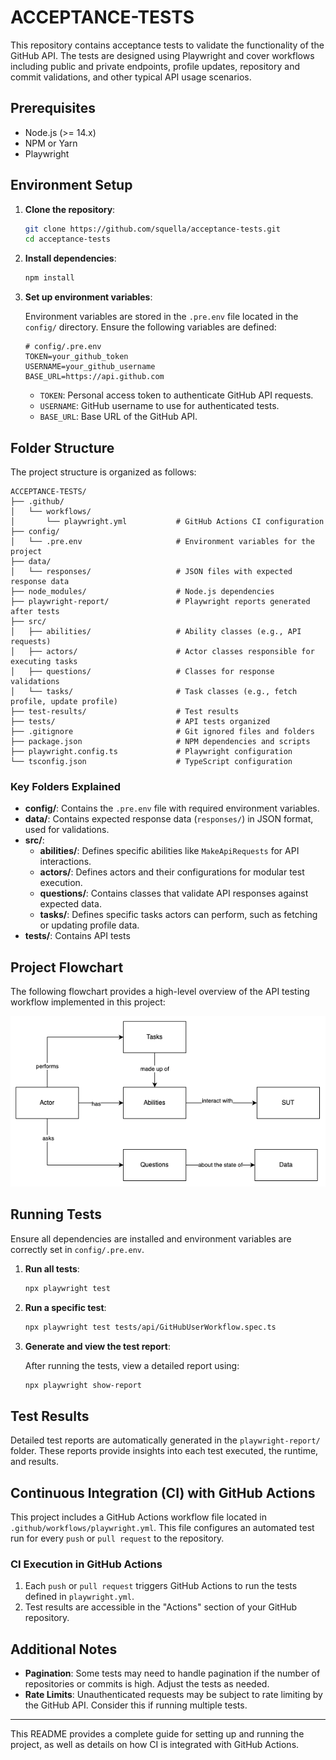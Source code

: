 # ACCEPTANCE-TESTS

This repository contains acceptance tests to validate the functionality of the GitHub API. The tests are designed using Playwright and cover workflows including public and private endpoints, profile updates, repository and commit validations, and other typical API usage scenarios.

## Prerequisites

- Node.js (>= 14.x)
- NPM or Yarn
- Playwright

## Environment Setup

1. **Clone the repository**:

   ```bash
   git clone https://github.com/squella/acceptance-tests.git
   cd acceptance-tests
   ```

2. **Install dependencies**:

   ```bash
   npm install
   ```

3. **Set up environment variables**:

   Environment variables are stored in the `.pre.env` file located in the `config/` directory. Ensure the following variables are defined:

   ```plaintext
   # config/.pre.env
   TOKEN=your_github_token
   USERNAME=your_github_username
   BASE_URL=https://api.github.com
   ```

   - `TOKEN`: Personal access token to authenticate GitHub API requests.
   - `USERNAME`: GitHub username to use for authenticated tests.
   - `BASE_URL`: Base URL of the GitHub API.

## Folder Structure

The project structure is organized as follows:

```plaintext
ACCEPTANCE-TESTS/
├── .github/
│   └── workflows/
│       └── playwright.yml           # GitHub Actions CI configuration
├── config/
│   └── .pre.env                     # Environment variables for the project
├── data/
│   └── responses/                   # JSON files with expected response data
├── node_modules/                    # Node.js dependencies
├── playwright-report/               # Playwright reports generated after tests
├── src/
│   ├── abilities/                   # Ability classes (e.g., API requests)
│   ├── actors/                      # Actor classes responsible for executing tasks
│   ├── questions/                   # Classes for response validations
│   └── tasks/                       # Task classes (e.g., fetch profile, update profile)
├── test-results/                    # Test results
├── tests/                           # API tests organized
├── .gitignore                       # Git ignored files and folders
├── package.json                     # NPM dependencies and scripts
├── playwright.config.ts             # Playwright configuration
└── tsconfig.json                    # TypeScript configuration
```

### Key Folders Explained

- **config/**: Contains the `.pre.env` file with required environment variables.
- **data/**: Contains expected response data (`responses/`) in JSON format, used for validations.
- **src/**:
  - **abilities/**: Defines specific abilities like `MakeApiRequests` for API interactions.
  - **actors/**: Defines actors and their configurations for modular test execution.
  - **questions/**: Contains classes that validate API responses against expected data.
  - **tasks/**: Defines specific tasks actors can perform, such as fetching or updating profile data.
- **tests/**: Contains API tests

## Project Flowchart

The following flowchart provides a high-level overview of the API testing workflow implemented in this project:

![API Testing Workflow](image/tests-architecture.png)


## Running Tests

Ensure all dependencies are installed and environment variables are correctly set in `config/.pre.env`.

1. **Run all tests**:

   ```bash
   npx playwright test
   ```

2. **Run a specific test**:

   ```bash
   npx playwright test tests/api/GitHubUserWorkflow.spec.ts
   ```

3. **Generate and view the test report**:

   After running the tests, view a detailed report using:

   ```bash
   npx playwright show-report
   ```

## Test Results

Detailed test reports are automatically generated in the `playwright-report/` folder. These reports provide insights into each test executed, the runtime, and results.

## Continuous Integration (CI) with GitHub Actions

This project includes a GitHub Actions workflow file located in `.github/workflows/playwright.yml`. This file configures an automated test run for every `push` or `pull request` to the repository.

### CI Execution in GitHub Actions

1. Each `push` or `pull request` triggers GitHub Actions to run the tests defined in `playwright.yml`.
2. Test results are accessible in the "Actions" section of your GitHub repository.


## Additional Notes

- **Pagination**: Some tests may need to handle pagination if the number of repositories or commits is high. Adjust the tests as needed.
- **Rate Limits**: Unauthenticated requests may be subject to rate limiting by the GitHub API. Consider this if running multiple tests.

---

This README provides a complete guide for setting up and running the project, as well as details on how CI is integrated with GitHub Actions.
